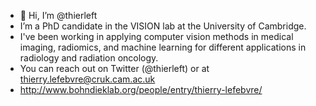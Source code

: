 - 👋 Hi, I’m @thierleft
- I’m a PhD candidate in the VISION lab at the University of Cambridge.
- I've been working in applying computer vision methods in medical imaging, radiomics, and machine learning for different applications in radiology and radiation oncology.
- You can reach out on Twitter (@thierleft) or at thierry.lefebvre@cruk.cam.ac.uk
- http://www.bohndieklab.org/people/entry/thierry-lefebvre/
